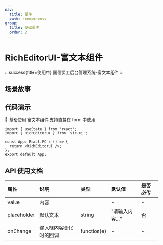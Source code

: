 ```yaml
---
nav:
  title: 组件
  path: /components
group:
  title: 基础组件
  order: 2
---
```


# RichEditorUI-富文本组件

:::success{title=使用中}
国信灵工后台管理系统-富文本组件
:::

## 场景故事

## 代码演示

💎 基础使用
富文本组件 支持直接在 form 中使用

```tsx
import { useState } from 'react';
import { RichEditorUI } from 'sic-ui';

const App: React.FC = () => {
  return <RichEditorUI />;
};
export default App;
```

## API 使用文档

<font size=1>

| 属性        | 说明                   | 类型        | 默认值          | 是否必传 |
| :---------- | :--------------------- | :---------- | :-------------- | :------- |
| value       | 内容                   |             | -               | -        |
| placeholder | 默认文本               | string      | "请输入内容..." | 否       |
| onChange    | 输入框内容变化时的回调 | function(e) | -               | -        |

</font>
